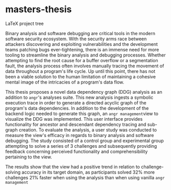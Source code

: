 # masters-thesis
LaTeX project tree

Binary analysis and software debugging are critical tools in the modern software security ecosystem. With the security arms race between attackers discovering and exploiting vulnerabilities and the development teams patching bugs ever-tightening, there is an immense need for more tooling to streamline the  binary analysis and debugging processes. Whether attempting to find the root cause for a buffer overflow or a segmentation fault, the analysis process often involves manually tracing the movement of data throughout a program's life cycle. Up until this point, there has not been a viable solution to the human limitation of maintaining a cohesive mental image of the intricacies of a program's data flow. 

This thesis proposes a novel data dependency graph (DDG) analysis as an addition to `angr`'s analyses suite. This new analysis ingests a symbolic execution trace in order to generate a directed acyclic graph of the program's data dependencies. In addition to the development of the backend logic needed to generate this graph, an `angr management`view to visualize the DDG was implemented. This user interface provides functionality for ancestor and descendant dependency tracing and sub-graph creation. To evaluate the analysis, a user study was conducted to measure the view's efficacy in regards to binary analysis and software debugging. The study consisted of a control group and experimental group attempting to solve a series of 3 challenges and subsequently providing feedback concerning perceived functionality and comprehensibility pertaining to the view. 

The results show that the view had a positive trend in relation to challenge-solving accuracy in its target domain, as participants solved 32\% more challenges 21\% faster when using the analysis than when using vanilla `angr management`
